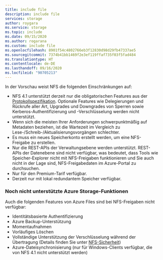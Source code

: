 ```yaml
---
title: include file
description: include file
services: storage
author: roygara
ms.service: storage
ms.topic: include
ms.date: 09/15/2020
ms.author: rogarana
ms.custom: include file
ms.openlocfilehash: 8901f54c4802766eb3f12830d98d29fb47337ae5
ms.sourcegitcommit: 7374b41bb1469f2e3ef119ffaf735f03f5fad484
ms.translationtype: HT
ms.contentlocale: de-DE
ms.lasthandoff: 09/16/2020
ms.locfileid: "90705213"
---
```

In der Vorschau weist NFS die folgenden Einschränkungen auf:

- NFS 4.1 unterstützt derzeit nur die obligatorischen Features aus der [Protokollspezifikation](https://tools.ietf.org/html/rfc5661). Optionale Features wie Delegierungen und Rückrufe aller Art, Upgrades und Downgrades von Sperren sowie Kerberos-Authentifizierung und -Verschlüsselung werden nicht unterstützt.
- Wenn sich die meisten Ihrer Anforderungen schwerpunktmäßig auf Metadaten beziehen, ist die Wartezeit im Vergleich zu Lese-/Schreib-/Aktualisierungsvorgängen schlechter.
- Es muss ein neues Speicherkonto erstellt werden, um eine NFS-Freigabe zu erstellen.
- Nur die REST-APIs der Verwaltungsebene werden unterstützt. REST-APIs der Datenebene sind nicht verfügbar, was bedeutet, dass Tools wie Speicher-Explorer nicht mit NFS-Freigaben funktionieren und Sie auch nicht in der Lage sind, NFS-Freigabedaten im Azure-Portal zu durchsuchen.
- Nur für den Premium-Tarif verfügbar.
- Derzeit nur mit lokal redundantem Speicher verfügbar.

### <a name="azure-storage-features-not-yet-supported"></a>Noch nicht unterstützte Azure Storage-Funktionen

Auch die folgenden Features von Azure Files sind bei NFS-Freigaben nicht verfügbar:

- Identitätsbasierte Authentifizierung
- Azure Backup-Unterstützung
- Momentaufnahmen
- Vorläufiges Löschen
- Vollständige Unterstützung der Verschlüsselung während der Übertragung (Details finden Sie unter [NFS-Sicherheit](../articles/storage/files/storage-files-compare-protocols.md#security))
- Azure-Dateisynchronisierung (nur für Windows-Clients verfügbar, die von NFS 4.1 nicht unterstützt werden)